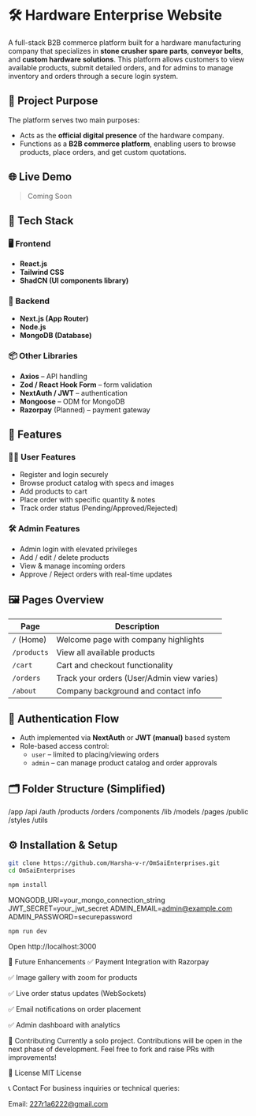 # 🛠️ Hardware Enterprise Website

A full-stack B2B commerce platform built for a hardware manufacturing company that specializes in **stone crusher spare parts**, **conveyor belts**, and **custom hardware solutions**. This platform allows customers to view available products, submit detailed orders, and for admins to manage inventory and orders through a secure login system.

## 🚀 Project Purpose

The platform serves two main purposes:
- Acts as the **official digital presence** of the hardware company.
- Functions as a **B2B commerce platform**, enabling users to browse products, place orders, and get custom quotations.

## 🌐 Live Demo

> Coming Soon  
<!-- Or add a link like: https://hardware-enterprise.vercel.app -->

## 🧱 Tech Stack

### 🖥️ Frontend
- **React.js**
- **Tailwind CSS**
- **ShadCN (UI components library)**

### 🧠 Backend
- **Next.js (App Router)**
- **Node.js**
- **MongoDB (Database)**

### 📦 Other Libraries
- **Axios** – API handling
- **Zod / React Hook Form** – form validation
- **NextAuth / JWT** – authentication
- **Mongoose** – ODM for MongoDB
- **Razorpay** (Planned) – payment gateway

## 📑 Features

### 🧑‍💼 User Features
- Register and login securely
- Browse product catalog with specs and images
- Add products to cart
- Place order with specific quantity & notes
- Track order status (Pending/Approved/Rejected)

### 🛠️ Admin Features
- Admin login with elevated privileges
- Add / edit / delete products
- View & manage incoming orders
- Approve / Reject orders with real-time updates

## 🖼️ Pages Overview

| Page       | Description |
|------------|-------------|
| `/` (Home) | Welcome page with company highlights |
| `/products` | View all available products |
| `/cart` | Cart and checkout functionality |
| `/orders` | Track your orders (User/Admin view varies) |
| `/about` | Company background and contact info |

## 🔐 Authentication Flow

- Auth implemented via **NextAuth** or **JWT (manual)** based system
- Role-based access control:
  - `user` – limited to placing/viewing orders
  - `admin` – can manage product catalog and order approvals

## 🗂️ Folder Structure (Simplified)

/app
/api
/auth
/products
/orders
/components
/lib
/models
/pages
/public
/styles
/utils



## ⚙️ Installation & Setup

```bash
git clone https://github.com/Harsha-v-r/OmSaiEnterprises.git
cd OmSaiEnterprises
```
```bash
npm install
```
MONGODB_URI=your_mongo_connection_string
JWT_SECRET=your_jwt_secret
ADMIN_EMAIL=admin@example.com
ADMIN_PASSWORD=securepassword
```bash
npm run dev
```
Open http://localhost:3000

🧪 Future Enhancements
✅ Payment Integration with Razorpay

✅ Image gallery with zoom for products

✅ Live order status updates (WebSockets)

✅ Email notifications on order placement

✅ Admin dashboard with analytics

🤝 Contributing
Currently a solo project. Contributions will be open in the next phase of development. Feel free to fork and raise PRs with improvements!

📝 License
MIT License

📞 Contact
For business inquiries or technical queries:

Email: 227r1a6222@gmail.com
